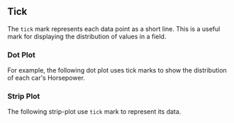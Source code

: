 ## Tick

The `tick` mark represents each data point as a short line. This is a useful mark for displaying the distribution of values in a field.

### Dot Plot

For example, the following dot plot uses tick marks to show the distribution of each car's Horsepower.

<span class="vl-example" data-name="tick_dot"></span>

### Strip Plot

<!-- TODO: better explain this -->
The following strip-plot use `tick` mark to represent its data.

<span class="vl-example" data-name="tick_strip"></span>

<!--__TODO__ Colored Tick with adjusted size and thickness-->
